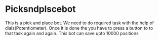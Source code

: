 # Picksndplscebot
This is a pick and place bot. We need to do required task with the help of dials(Potentiometer). Once it is done the you have to press a button to to that task again and again. This bot can save upto  10000 positions
